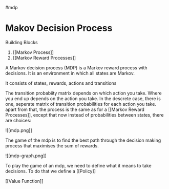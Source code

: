 #mdp
# Makov Decision Process

Building Blocks
1. [[Markov Process]]
2. [[Markov Reward Processes]]

A Markov decision process (MDP) is a Markov reward process with
decisions. It is an environment in which all states are Markov.

It consists of states, rewards, actions and transitions

The transition probabiity matrix depends on which action you take.  Where you end up depends on the action you take.  In the descrete case, there is one, seperate matrix of transition probabilities for each action you take.  apart from that, the process is the same as for a [[Markov Reward Processes]], except that now instead of probabilities between states, there are choices:

![[mdp.png]]

The game of the mdp is to find the best path through the decision making process that maximises the sum of rewards.

![[mdp-graph.png]]

To play the game of an mdp, we need to define what it means to take decisions.  To do that we define a [[Policy]]



[[Value Function]]